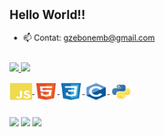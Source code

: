 ## Hello World!!
- 📫 Contat: gzebonemb@gmail.com

##

<div>
  <a href="https://github.com/gzerbone">
  <img height="150em" src="https://github-readme-stats.vercel.app/api?username=gzerbone&show_icons=true&theme=gotham&include_all_commits=true&count_private=true&bg_color=0,3c015b,44127e,3c015b&title_color=ffffff&text_color=ffffff&icon_color=ffffff"/>
  <img height="150em"  src="https://github-readme-stats.vercel.app/api/top-langs/?username=gzerbone&layout=compact&langs_count=7&theme=gotham&bg_color=0,3c015b,44127e,3c015b&title_color=ffffff&text_color=ffffff&icon_color=ffffff"/>
</div>
  
 <div style="display: inline_block"><br>
  <img align="center" alt="gabi-Js" height="30" width="40" src="https://raw.githubusercontent.com/devicons/devicon/master/icons/javascript/javascript-plain.svg">
  <img align="center" alt="gabi-HTML" height="30" width="40" src="https://raw.githubusercontent.com/devicons/devicon/master/icons/html5/html5-original.svg">
  <img align="center" alt="gabi-CSS" height="30" width="40" src="https://raw.githubusercontent.com/devicons/devicon/master/icons/css3/css3-original.svg">
  <img align="center" alt="gabi-HTML" height="30" width="40" src="https://raw.githubusercontent.com/devicons/devicon/master/icons/c/c-original.svg">
  <img align="center" alt="gabi-HTML" height="30" width="40" src="https://raw.githubusercontent.com/devicons/devicon/master/icons/python/python-original.svg">


</div>
  
  ##
  
  <div>
  <a href="https://instagram.com/gzerbone_" target="_blank"><img height="30em" src="https://cdn-icons-png.flaticon.com/512/1400/1400487.png" target="_blank"></a>
  <a href = "mailto:gzerbonemb@gmail.com"><img height="30em" src="https://cdn-icons-png.flaticon.com/512/2531/2531419.png" target="_blank"></a>
  <a href="https://www.linkedin.com/in/gabriela-zerbone-17651962/" target="_blank"><img height="30em" src="https://cdn-icons-png.flaticon.com/512/1400/1400486.png" target="_blank"></a> 
 
  </div>
